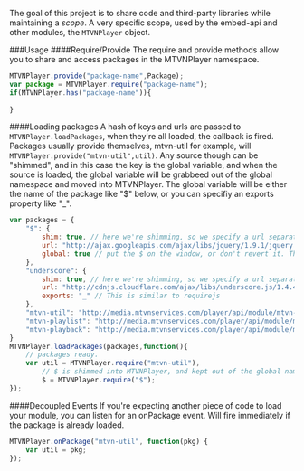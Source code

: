 The goal of this project is to share code and third-party libraries while maintaining a _scope_. A very specific scope, used by the embed-api and other modules, the `MTVNPlayer` object.

###Usage
####Require/Provide
The require and provide methods allow you to share and access packages in the MTVNPlayer namespace.
```javascript
MTVNPlayer.provide("package-name",Package);
var package = MTVNPlayer.require("package-name");
if(MTVNPlayer.has("package-name")){
	
}
```
####Loading packages
A hash of keys and urls are passed to `MTVNPlayer.loadPackages`, when they're all loaded, the callback is fired. 
Packages usually provide themselves, mtvn-util for example, will `MTVNPlayer.provide("mtvn-util",util)`. Any source though can be "shimmed", and in this case the key is the global variable, and when the source is loaded, the global variable will be grabbeed out of the global namespace and moved into MTVNPlayer. The global variable will be either the name of the package like "$" below, or you can specifiy an exports property like "_".
```javascript
var packages = {
    "$": {
        shim: true, // here we're shimming, so we specify a url separately.
        url: "http://ajax.googleapis.com/ajax/libs/jquery/1.9.1/jquery.min.js",
        global: true // put the $ on the window, or don't revert it. The opposite of noConflict().
    },
    "underscore": {
        shim: true, // here we're shimming, so we specify a url separately.
        url: "http://cdnjs.cloudflare.com/ajax/libs/underscore.js/1.4.4/underscore-min.js",
        exports: "_" // This is similar to requirejs
    },
    "mtvn-util": "http://media.mtvnservices.com/player/api/module/mtvn-util/0.1.0/mtvn-util.js",
    "mtvn-playlist": "http://media.mtvnservices.com/player/api/module/mtvn-playlist/latest/mtvn-playlist.js",
    "mtvn-playback": "http://media.mtvnservices.com/player/api/module/mtvn-playback/archive/0.0.2-8/mtvn-playback.js"
}
MTVNPlayer.loadPackages(packages,function(){
	// packages ready.
	var util = MTVNPlayer.require("mtvn-util"),
		// $ is shimmed into MTVNPlayer, and kept out of the global namespace.
		$ = MTVNPlayer.require("$");
});
```

####Decoupled Events
If you're expecting another piece of code to load your module, you can listen for an onPackage event.
Will fire immediately if the package is already loaded.
```javascript
MTVNPlayer.onPackage("mtvn-util", function(pkg) {
    var util = pkg;
});
```